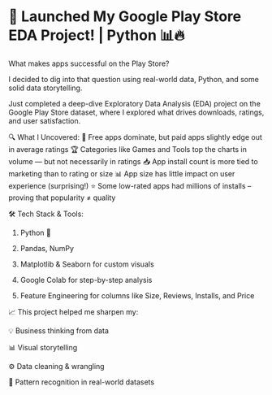 # 🚀 Launched My Google Play Store EDA Project! | Python 📊🔥

What makes apps successful on the Play Store?


I decided to dig into that question using real-world data, Python, and some solid data storytelling.

Just completed a deep-dive Exploratory Data Analysis (EDA) project on the Google Play Store dataset, where I explored what drives downloads, ratings, and user satisfaction.

🔍 What I Uncovered:
📲 Free apps dominate, but paid apps slightly edge out in average ratings
🏆 Categories like Games and Tools top the charts in volume — but not necessarily in ratings
📥 App install count is more tied to marketing than to rating or size
📊 App size has little impact on user experience (surprising!)
⭐ Some low-rated apps had millions of installs – proving that popularity ≠ quality

🛠️ Tech Stack & Tools:
  1. Python 🐍

  2. Pandas, NumPy

  3. Matplotlib & Seaborn for custom visuals

  4. Google Colab for step-by-step analysis

  5. Feature Engineering for columns like Size, Reviews, Installs, and Price

📈 This project helped me sharpen my:

💡 Business thinking from data

📊 Visual storytelling

⚙️ Data cleaning & wrangling

📌 Pattern recognition in real-world datasets




